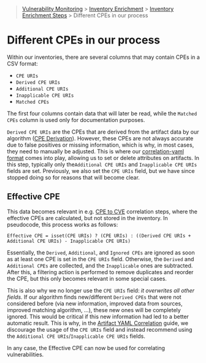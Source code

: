 > [Vulnerability Monitoring](../inventory-enrichment-overview.md) > [Inventory Enrichment](inventory-enrichment.md) >
> [Inventory Enrichment Steps](steps.md) > Different CPEs in our process

# Different CPEs in our process

Within our inventories, there are several columns that may contain CPEs in a CSV format:

- `CPE URIs`
- `Derived CPE URIs`
- `Additional CPE URIs`
- `Inapplicable CPE URIs`
- `Matched CPEs`

The first four columns contain data that will later be read, while the `Matched CPEs` column is used only for
documentation purposes.

`Derived CPE URIs` are the CPEs that are derived from the artifact data by our
algorithm ([CPE Derivation](steps.md#cpe-derivation)). However, these CPEs are not always accurate due to false
positives or missing information, which is why, in most cases, they need to manually be adjusted. This is where
our [correlation-yaml format](artifact-correlation.md) comes into play, allowing us to set or delete attributes on
artifacts. In this step, typically only the`Additional CPE URIs` and `Inapplicable CPE URIs` fields are set. Previously,
we also set the `CPE URIs` field, but we have since stopped doing so for reasons that will become clear.

## Effective CPE

This data becomes relevant in e.g. [CPE to CVE](steps.md#nvd-cve-from-cpe) correlation steps, where the effective CPEs
are calculated, but not stored in the inventory. In pseudocode, this process works as follows:

```
Effective CPE = isset(CPE URIs) ? (CPE URIs) : ((Derived CPE URIs + Additional CPE URIs) - Inapplicable CPE URIs)
```

Essentially, the `Derived`, `Additional`, and `Ignored CPEs` are ignored as soon as at least one CPE is set in the
`CPE URIs` field. Otherwise, the `Derived` and `Additional CPEs` are collected, and the `Inapplicable` ones are
subtracted. After this, a filtering action is performed to remove duplicates and reorder the CPE, but this only becomes
relevant in some special cases.

This is also why we no longer use the `CPE URIs` field: _it overwrites all other fields_. If our algorithm finds
new/different `Derived CPEs` that were not considered before (via new information, improved data from sources, improved
matching algorithm, ...), these new ones will be completely ignored. This would be critical if this new information
had led to a better automatic result. This is why, in the [Artifact YAML Correlation](artifact-correlation.md) guide, we
discourage the usage of the `CPE URIs` field and instead recommend using the
`Additional CPE URIs`/`Inapplicable CPE URIs` fields.

In any case, the Effective CPE can now be used for correlating vulnerabilities.

